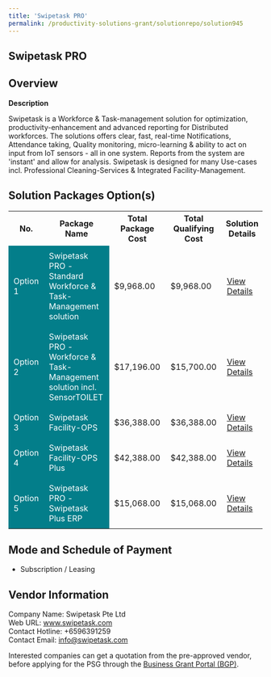 ```yaml
---
title: 'Swipetask PRO'
permalink: /productivity-solutions-grant/solutionrepo/solution945
---
```


## Swipetask PRO

## Overview

**Description**

Swipetask is a Workforce & Task-management solution for optimization, productivity-enhancement and advanced reporting for Distributed workforces. The solutions offers clear, fast, real-time Notifications, Attendance taking, Quality monitoring, micro-learning & ability to act on input from IoT sensors - all in one system. Reports from the system are 'instant' and allow for analysis. Swipetask is designed for many Use-cases incl. Professional Cleaning-Services & Integrated Facility-Management. 

## Solution Packages Option(s)

<table>
<tr>
<th><b>No.</b></th>
<th><b>Package Name</b></th>
<th><b>Total Package Cost</b></th>
<th><b>Total Qualifying Cost</b></th>
<th><b>Solution Details</b></th>
</tr>
<tr>
<td style='padding: 10px; background-color: #037E8A; color: #FFFFFF;'>Option 1</td>
<td style='padding: 10px; background-color: #037E8A; color: #FFFFFF;'>Swipetask PRO - Standard Workforce & Task-Management solution</td>
<td style='padding: 10px;'>$9,968.00</td>
<td style='padding: 10px;'>$9,968.00</td>
<td style='padding: 10px;'><a href='/images/psg/Swipetask_20210229_Desensitised_Annex_3_Part_1.pdf' target='_blank'>View Details</a></td>
</tr>
<tr>
<td style='padding: 10px; background-color: #037E8A; color: #FFFFFF;'>Option 2</td>
<td style='padding: 10px; background-color: #037E8A; color: #FFFFFF;'>Swipetask PRO - Workforce & Task-Management solution incl. SensorTOILET</td>
<td style='padding: 10px;'>$17,196.00</td>
<td style='padding: 10px;'>$15,700.00</td>
<td style='padding: 10px;'><a href='/images/psg/Swipetask_20210229_Desensitised_Annex_3_Part_2.pdf' target='_blank'>View Details</a></td>
</tr>
<tr>
<td style='padding: 10px; background-color: #037E8A; color: #FFFFFF;'>Option 3</td>
<td style='padding: 10px; background-color: #037E8A; color: #FFFFFF;'>Swipetask Facility-OPS</td>
<td style='padding: 10px;'>$36,388.00</td>
<td style='padding: 10px;'>$36,388.00</td>
<td style='padding: 10px;'><a href='/images/psg/Swipetask_20210229_Desensitised_Annex_3_Part_3.pdf' target='_blank'>View Details</a></td>
</tr>
<tr>
<td style='padding: 10px; background-color: #037E8A; color: #FFFFFF;'>Option 4</td>
<td style='padding: 10px; background-color: #037E8A; color: #FFFFFF;'>Swipetask Facility-OPS Plus</td>
<td style='padding: 10px;'>$42,388.00</td>
<td style='padding: 10px;'>$42,388.00</td>
<td style='padding: 10px;'><a href='/images/psg/Swipetask_20210229_Desensitised_Annex_3_Part_4.pdf' target='_blank'>View Details</a></td>
</tr>
<tr>
<td style='padding: 10px; background-color: #037E8A; color: #FFFFFF;'>Option 5</td>
<td style='padding: 10px; background-color: #037E8A; color: #FFFFFF;'>Swipetask PRO - Swipetask Plus ERP</td>
<td style='padding: 10px;'>$15,068.00</td>
<td style='padding: 10px;'>$15,068.00</td>
<td style='padding: 10px;'><a href='/images/psg/Desensitised_Swipetask_Annex_3_CR_wef_19_May_2022_Part_1.pdf' target='_blank'>View Details</a></td>
</tr>
</table>

## Mode and Schedule of Payment

 - Subscription / Leasing

## Vendor Information

 Company Name: Swipetask Pte Ltd<br>Web URL: www.swipetask.com <br>Contact Hotline: +6596391259 <br>Contact Email: info@swipetask.com <br>

Interested companies can get a quotation from the pre-approved vendor, before applying for the PSG through the <a href='https://www.businessgrants.gov.sg/' target='_blank' rel='noopener'>Business Grant Portal (BGP)</a>.

<script src="/jquery/resize-tables.js"></script>
